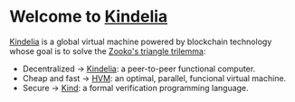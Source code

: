 # Welcome to [Kindelia](http://kindelia.org/)


[Kindelia](http://kindelia.org/)
 is a global virtual machine powered by blockchain technology
 whose goal is to solve the  [Zooko's triangle trilemma](https://en.wikipedia.org/wiki/Zooko%27s_triangle): 
 
- Decentralized → [Kindelia](https://github.com/Kindelia/Kindelia): a peer-to-peer functional computer.
- Cheap and fast → [HVM](https://github.com/kindelia/hvm): an optimal, parallel, funcional virtual machine.
- Secure → [Kind](https://github.com/Kindelia/Kind): a formal verification programming language.
